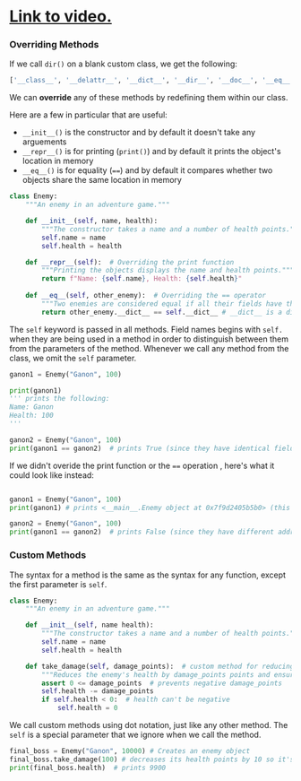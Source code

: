 # [Link to video.](https://www.youtube.com/watch?v=nv4T8ntorU4&list=PLVD25niNi0BkMe4nxXTL4vFED06M6ccpg)

### Overriding Methods

If we call `dir()` on a blank custom class, we get the following: 

```python
['__class__', '__delattr__', '__dict__', '__dir__', '__doc__', '__eq__', '__format__', '__ge__', '__getattribute__', '__gt__', '__hash__', '__init__', '__init_subclass__', '__le__', '__lt__', '__module__', '__ne__', '__new__', '__reduce__', '__reduce_ex__', '__repr__', '__setattr__', '__sizeof__', '__str__', '__subclasshook__', '__weakref__']
```

We can **override** any of these methods by redefining them within our class.

Here are a few in particular that are useful:

* `__init__()` is the constructor and by default it doesn't take any arguements
* `__repr__()` is for printing (`print()`) and by default it prints the object's location in memory
* `__eq__()` is for equality (`==`) and by default it compares whether two objects share the same location in memory

```python
class Enemy:
    """An enemy in an adventure game."""

    def __init__(self, name, health):
        """The constructor takes a name and a number of health points."""
        self.name = name
        self.health = health

    def __repr__(self):  # Overriding the print function
        """Printing the objects displays the name and health points."""
        return f"Name: {self.name}, Health: {self.health}"
  
    def __eq__(self, other_enemy):  # Overriding the == operator
        """Two enemies are considered equal if all their fields have the same values as each other."""
        return other_enemy.__dict__ == self.__dict__ # __dict__ is a dictionary of all the fields
```

The `self` keyword is passed in all methods. Field names begins with `self.` when they are being used in a method in order to distinguish between them from the parameters of the method. Whenever we call any method from the class, we omit the `self` parameter.

```python
ganon1 = Enemy("Ganon", 100)

print(ganon1)
''' prints the following:
Name: Ganon
Health: 100
'''

ganon2 = Enemy("Ganon", 100)
print(ganon1 == ganon2)  # prints True (since they have identical fields)
```

If we didn't overide the print function or the `==` operation , here's what it could look like instead:

```python

ganon1 = Enemy("Ganon", 100)
print(ganon1) # prints <__main__.Enemy object at 0x7f9d2405b5b0> (this address should be different each time the program is run)

ganon2 = Enemy("Ganon", 100)
print(ganon1 == ganon2)  # prints False (since they have different addresses)
```

### Custom Methods

The syntax for a method is the same as the syntax for any function, except the first parameter is `self`.

```python
class Enemy:
    """An enemy in an adventure game."""

    def __init__(self, name health):
        """The constructor takes a name and a number of health points."""
        self.name = name
        self.health = health

    def take_damage(self, damage_points):  # custom method for reducing the health points
        """Reduces the enemy's health by damage_points points and ensures it doesn't go below zero."""
        assert 0 <= damage_points  # prevents negative damage_points
        self.health -= damage_points
        if self.health < 0:  # health can't be negative
            self.health = 0
```

We call custom methods using dot notation, just like any other method. The `self` is a special parameter that we ignore when we call the method.

```python
final_boss = Enemy("Ganon", 10000) # Creates an enemy object
final_boss.take_damage(100) # decreases its health points by 10 so it's at 9900 now
print(final_boss.health)  # prints 9900
```
